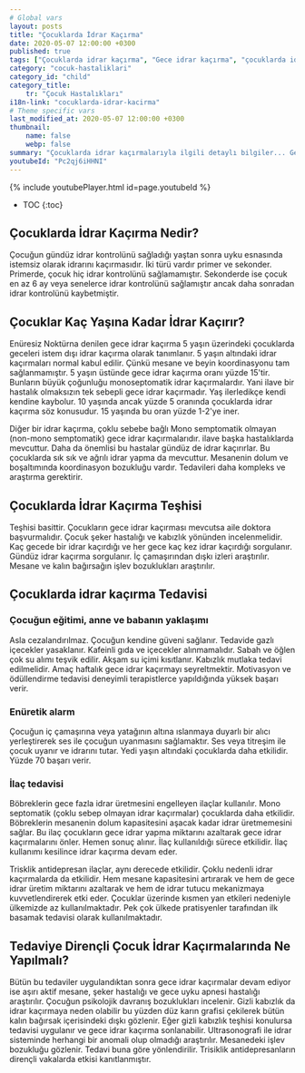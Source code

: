 ```yaml
---
# Global vars
layout: posts
title: "Çocuklarda İdrar Kaçırma"
date: 2020-05-07 12:00:00 +0300
published: true
tags: ["Çocuklarda idrar kaçırma", "Gece idrar kaçırma", "çocuklarda idrar kaçırma tipleri", "Gece idrar kaçırma tedavi", "Enüretik alarm", "çocuklarda idrar kaçırma ilaç", "Çocuklarda İdrar Kaçırma Teşhis", "Çocuklarda idrar kaçırma Tedavi", "Çocuklarda İdrar Kaçırma Nedir" ,  "çocuklarda idrar kaçırma çözüm", "çocuklarda idrar kaçırma ilaç tedavi"]
category: "cocuk-hastaliklari"
category_id: "child"
category_title:
    tr: "Çocuk Hastalıkları"
i18n-link: "cocuklarda-idrar-kacirma"
# Theme specific vars
last_modified_at: 2020-05-07 12:00:00 +0300
thumbnail:
    name: false
    webp: false
summary: "Çocuklarda idrar kaçırmalarıyla ilgili detaylı bilgiler... Gece idrar kaçırma nedir? kaç tipi vardır? Gece idrar kaçırmaları nasıl tedavi edilir? Enüretik alarm, ilaç tedavisi...  Tedaviye dirençli idrar kaçırmalarda ne yapılır?"
youtubeId: "Pc2qj6iHHNI"
---
```

{% include youtubePlayer.html id=page.youtubeId %}

* TOC
{:toc}

## Çocuklarda İdrar Kaçırma Nedir?

Çocuğun gündüz idrar kontrolünü sağladığı yaştan sonra uyku esnasında istemsiz olarak idrarını kaçırmasıdır. İki türü vardır primer ve sekonder. Primerde, çocuk hiç idrar kontrolünü sağlamamıştır. Sekonderde ise çocuk en az 6 ay veya senelerce idrar kontrolünü sağlamıştır ancak daha sonradan idrar kontrolünü kaybetmiştir.

## Çocuklar Kaç Yaşına Kadar İdrar Kaçırır?

Enüresiz Noktürna denilen gece idrar kaçırma 5 yaşın üzerindeki çocuklarda geceleri istem dışı idrar kaçırma olarak tanımlanır. 5 yaşın altındaki idrar kaçırmaları normal kabul edilir. Çünkü mesane ve beyin koordinasyonu tam sağlanmamıştır. 5 yaşın üstünde gece idrar kaçırma oranı yüzde 15'tir. Bunların büyük çoğunluğu monoseptomatik idrar kaçırmalardır. Yani ilave bir hastalık olmaksızın tek sebepli gece idrar kaçırmadır. Yaş ilerledikçe kendi kendine kaybolur. 10 yaşında ancak yüzde 5 oranında çocuklarda idrar kaçırma söz konusudur. 15 yaşında bu oran yüzde 1-2'ye iner.

Diğer bir idrar kaçırma, çoklu sebebe bağlı Mono semptomatik olmayan (non-mono semptomatik) gece idrar kaçırmalarıdır. ilave başka hastalıklarda mevcuttur. Daha da önemlisi bu hastalar gündüz de idrar kaçırırlar. Bu çocuklarda sık sık ve ağrılı idrar yapma da mevcuttur. Mesanenin dolum ve boşaltımında koordinasyon bozukluğu vardır. Tedavileri daha kompleks ve araştırma gerektirir.

## Çocuklarda İdrar Kaçırma Teşhisi

Teşhisi basittir. Çocukların gece idrar kaçırması mevcutsa aile doktora başvurmalıdır. Çocuk şeker hastalığı ve kabızlık yönünden incelenmelidir. Kaç gecede bir idrar kaçırdığı ve her gece kaç kez idrar kaçırdığı sorgulanır. Gündüz idrar kaçırma sorgulanır. İç çamaşırından dışkı izleri araştırılır. Mesane ve kalın bağırsağın işlev bozuklukları araştırılır.

## Çocuklarda idrar kaçırma Tedavisi

### Çocuğun eğitimi, anne ve babanın yaklaşımı

Asla cezalandırılmaz. Çocuğun kendine güveni sağlanır. Tedavide gazlı içecekler yasaklanır. Kafeinli gıda ve içecekler alınmamalıdır. Sabah ve öğlen çok su alımı teşvik edilir. Akşam su içimi kısıtlanır. Kabızlık mutlaka tedavi edilmelidir. Amaç haftalık gece idrar kaçırmayı seyreltmektir. Motivasyon ve ödüllendirme tedavisi deneyimli terapistlerce yapıldığında yüksek başarı verir.

### Enüretik alarm

Çocuğun iç çamaşırına veya yatağının altına ıslanmaya duyarlı bir alıcı yerleştirerek ses ile çocuğun uyanmasını sağlamaktır. Ses veya titreşim ile çocuk uyanır ve idrarını tutar. Yedi yaşın altındaki çocuklarda daha etkilidir. Yüzde 70 başarı verir.

### İlaç tedavisi

Böbreklerin gece fazla idrar üretmesini engelleyen ilaçlar kullanılır. Mono septomatik (çoklu sebep olmayan idrar kaçırmalar) çocuklarda daha etkilidir. Böbreklerin mesanenin dolum kapasitesini aşacak kadar idrar üretmemesini sağlar. Bu ilaç çocukların gece idrar yapma miktarını azaltarak gece idrar kaçırmalarını önler. Hemen sonuç alınır. İlaç kullanıldığı sürece etkilidir. İlaç kullanımı kesilince idrar kaçırma devam eder.

​Trisklik antidepresan ilaçlar, aynı derecede etkilidir. Çoklu nedenli idrar kaçırmalarda da etkilidir. Hem mesane kapasitesini artırarak ve hem de gece idrar üretim miktarını azaltarak ve hem de idrar tutucu mekanizmaya kuvvetlendirerek etki eder. Çocuklar üzerinde kısmen yan etkileri nedeniyle ülkemizde az kullanılmaktadır. Pek çok ülkede pratisyenler tarafından ilk basamak tedavisi olarak kullanılmaktadır.

## Tedaviye Dirençli Çocuk İdrar Kaçırmalarında Ne Yapılmalı?

Bütün bu tedaviler uygulandıktan sonra gece idrar kaçırmalar devam ediyor ise aşırı aktif mesane, şeker hastalığı ve gece uyku apnesi hastalığı araştırılır. Çocuğun psikolojik davranış bozuklukları incelenir. Gizli kabızlık da idrar kaçırmaya neden olabilir bu yüzden düz karın grafisi çekilerek bütün kalın bağırsak içerisindeki dışkı gözlenir. Eğer gizli kabızlık teşhisi konulursa tedavisi uygulanır ve gece idrar kaçırma sonlanabilir. Ultrasonografi ile idrar sisteminde herhangi bir anomali olup olmadığı araştırılır. Mesanedeki işlev bozukluğu gözlenir. Tedavi buna göre yönlendirilir. Trisiklik antidepresanların dirençli vakalarda etkisi kanıtlanmıştır.
